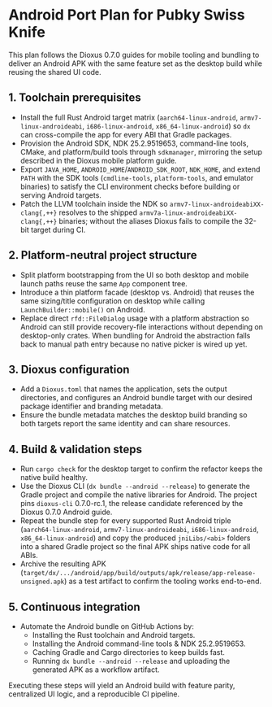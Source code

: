 # Android Port Plan for Pubky Swiss Knife

This plan follows the Dioxus 0.7.0 guides for mobile tooling and bundling to deliver an Android APK with the same feature set as the desktop build while reusing the shared UI code.

## 1. Toolchain prerequisites
- Install the full Rust Android target matrix (`aarch64-linux-android`, `armv7-linux-androideabi`, `i686-linux-android`, `x86_64-linux-android`) so `dx` can cross-compile the app for every ABI that Gradle packages.
- Provision the Android SDK, NDK 25.2.9519653, command-line tools, CMake, and platform/build tools through `sdkmanager`, mirroring the setup described in the Dioxus mobile platform guide.
- Export `JAVA_HOME`, `ANDROID_HOME`/`ANDROID_SDK_ROOT`, `NDK_HOME`, and extend `PATH` with the SDK tools (`cmdline-tools`, `platform-tools`, and emulator binaries) to satisfy the CLI environment checks before building or serving Android targets.
- Patch the LLVM toolchain inside the NDK so `armv7-linux-androideabiXX-clang{,++}` resolves to the shipped `armv7a-linux-androideabiXX-clang{,++}` binaries; without the aliases Dioxus fails to compile the 32-bit target during CI.

## 2. Platform-neutral project structure
- Split platform bootstrapping from the UI so both desktop and mobile launch paths reuse the same `App` component tree.
- Introduce a thin platform facade (desktop vs. Android) that reuses the same sizing/title configuration on desktop while calling `LaunchBuilder::mobile()` on Android.
- Replace direct `rfd::FileDialog` usage with a platform abstraction so Android can still provide recovery-file interactions without depending on desktop-only crates. When bundling for Android the abstraction falls back to manual path entry because no native picker is wired up yet.

## 3. Dioxus configuration
- Add a `Dioxus.toml` that names the application, sets the output directories, and configures an Android bundle target with our desired package identifier and branding metadata.
- Ensure the bundle metadata matches the desktop build branding so both targets report the same identity and can share resources.

## 4. Build & validation steps
- Run `cargo check` for the desktop target to confirm the refactor keeps the native build healthy.
- Use the Dioxus CLI (`dx bundle --android --release`) to generate the Gradle project and compile the native libraries for Android. The project pins `dioxus-cli` 0.7.0-rc.1, the release candidate referenced by the Dioxus 0.7.0 Android guide.
- Repeat the bundle step for every supported Rust Android triple (`aarch64-linux-android`, `armv7-linux-androideabi`, `i686-linux-android`, `x86_64-linux-android`) and copy the produced `jniLibs/<abi>` folders into a shared Gradle project so the final APK ships native code for all ABIs.
- Archive the resulting APK (`target/dx/.../android/app/build/outputs/apk/release/app-release-unsigned.apk`) as a test artifact to confirm the tooling works end-to-end.

## 5. Continuous integration
- Automate the Android bundle on GitHub Actions by:
  - Installing the Rust toolchain and Android targets.
  - Installing the Android command-line tools & NDK 25.2.9519653.
  - Caching Gradle and Cargo directories to keep builds fast.
  - Running `dx bundle --android --release` and uploading the generated APK as a workflow artifact.

Executing these steps will yield an Android build with feature parity, centralized UI logic, and a reproducible CI pipeline.
